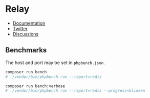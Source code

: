 # Relay

- [Documentation](https://relaycache.com/docs)
- [Twitter](https://twitter.com/RelayCache)
- [Discussions](https://github.com/cachewerk/relay/discussions)

## Benchmarks

The host and port may be set in `phpbench.json`.

```bash
composer run bench
# ./vendor/bin/phpbench run --report=redis

composer run bench:verbose
# ./vendor/bin/phpbench run --report=redis --progress=blinken
```
